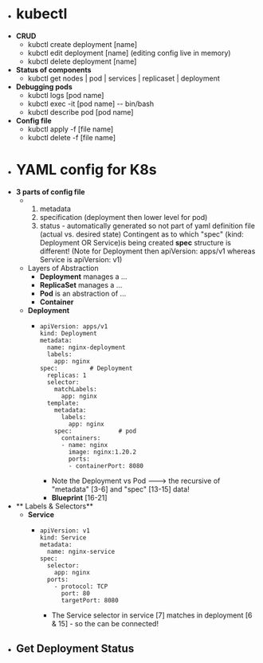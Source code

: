 - # kubectl
- **CRUD**
	- kubctl create deployment [name]
	- kubctl edit deployment [name]    (editing config live in memory)
	- kubctl delete deployment [name]
- **Status of components**
	- kubctl get nodes | pod | services | replicaset | deployment
- **Debugging pods**
	- kubctl logs [pod name]
	- kubctl exec -it [pod name] -- bin/bash
	- kubctl describe pod [pod name]
- **Config file**
	- kubctl apply -f [file name]
	- kubctl delete -f [file name]
- # YAML config for K8s
- **3 parts of config file**
	- 1. metadata
	  2. specification  (deployment then lower level for pod)
	  3. status - automatically generated so not part of yaml definition file  (actual vs. desired state)
	  Contingent as to which "spec" (kind: Deployment OR Service)is being created **spec** structure is different! 
	                           (Note for Deployment then apiVersion: apps/v1 whereas Service is apiVersion: v1)
	- Layers of Abstraction
		- **Deployment** manages a ...
		- **ReplicaSet** manages a  ...
		- **Pod** is an abstraction of ...
		- **Container**
	- **Deployment**
		- ```
		  apiVersion: apps/v1
		  kind: Deployment
		  metadata:
		    name: nginx-deployment
		    labels:
		      app: nginx
		  spec:         # Deployment
		    replicas: 1
		    selector:
		      matchLabels: 
		        app: nginx
		    template:
		      metadata:
		        labels:
		          app: nginx
		      spec:             # pod
		        containers:
		        - name: nginx
		          image: nginx:1.20.2
		          ports:
		          - containerPort: 8080
		  ```
			- Note the Deployment vs Pod ---> the recursive of "metadata" [3-6] and "spec" [13-15] data!
			- **Blueprint** [16-21]
- ** Labels & Selectors**
	- **Service**
		- ```
		  apiVersion: v1
		  kind: Service
		  metadata:
		    name: nginx-service
		  spec:
		    selector:
		      app: nginx
		    ports:
		      - protocol: TCP
		        port: 80
		        targetPort: 8080	
		  ```
			- The  Service selector in service [7] matches in deployment [6 & 15] - so the can be connected!
- Get Deployment Status
	-